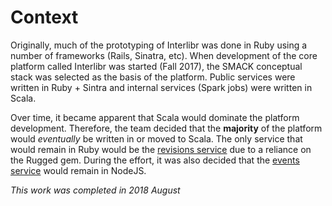 # Context

Originally, much of the prototyping of Interlibr was done in Ruby using a number
of frameworks (Rails, Sinatra, etc). When development of the core platform
called Interlibr was started (Fall 2017), the SMACK conceptual stack was
selected as the basis of the platform. Public services were written in Ruby +
Sintra and internal services (Spark jobs) were written in Scala.

Over time, it became apparent that Scala would dominate the platform
development. Therefore, the team decided that the **majority** of the platform
would *eventually* be written in or moved to Scala. The only service that would
remain in Ruby would be the [revisions
service](https://github.com/Xalgorithms/service-il-revisions-github) due to a
reliance on the Rugged gem. During the effort, it was also decided that the
[events service](https://github.com/Xalgorithms/service-il-events) would remain
in NodeJS.

*This work was completed in 2018 August*
